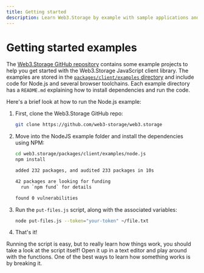 ```yaml
---
title: Getting started
description: Learn Web3.Storage by example with sample applications and starter projects.
---
```


# Getting started examples

The [Web3.Storage GitHub repository][github-main-repo] contains some example projects to help you get started with the Web3.Storage JavaScript client library. The examples are stored in the [`packages/client/examples` directory][github-examples-dir] and include code for Node.js and several browser toolchains.  Each example directory has a `README.md` explaining how to install dependencies and run the code.

Here's a brief look at how to run the Node.js example:

1. First, clone the Web3.Storage GitHub repo:

    ```bash
    git clone https://github.com/web3-storage/web3.storage
    ```

1. Move into the NodeJS example folder and install the dependencies using NPM:

    ```bash
    cd web3.storage/packages/client/examples/node.js
    npm install
    ```

    ```bash output
    added 232 packages, and audited 233 packages in 10s

    42 packages are looking for funding
      run `npm fund` for details

    found 0 vulnerabilities
    ```

1. Run the `put-files.js` script, along with the associated variables:

    ```bash
    node put-files.js --token="your-token" ~/file.txt
    ```

1. That's it!

Running the script is easy, but to really learn how things work, you should take a look at the script itself! Open it up in a text editor and play around with the functions. One of the best ways to learn how something works is by breaking it.

[github-main-repo]: https://github.com/web3-storage/web3.storage
[github-examples-dir]: https://github.com/web3-storage/web3.storage/tree/main/packages/client/examples
[github-browser-examples-dir]: https://github.com/web3-storage/web3.storage/tree/main/packages/client/examples/browser
